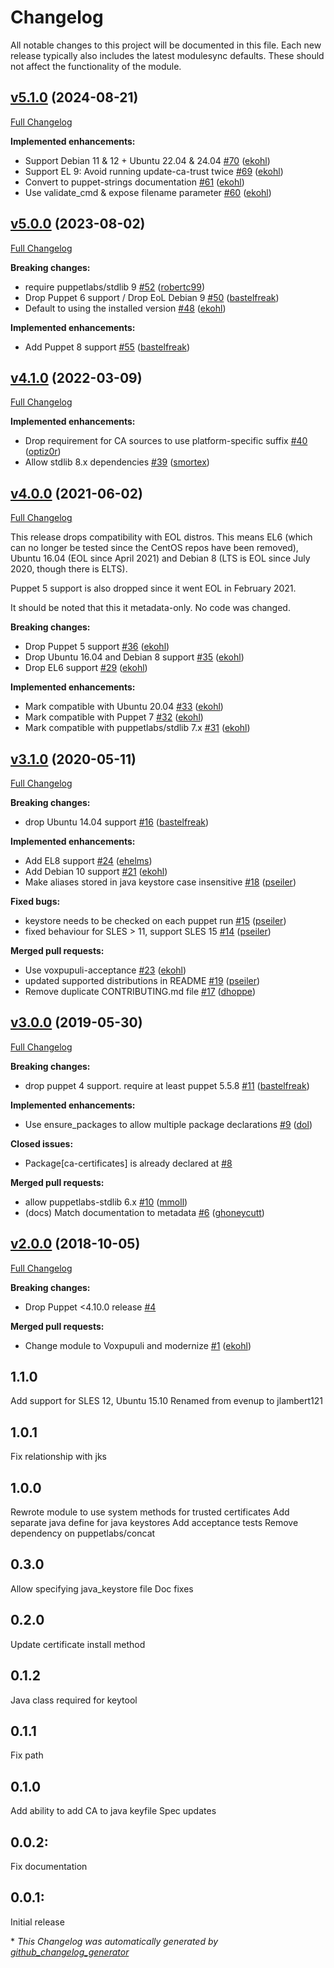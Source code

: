 # Changelog

All notable changes to this project will be documented in this file.
Each new release typically also includes the latest modulesync defaults.
These should not affect the functionality of the module.

## [v5.1.0](https://github.com/voxpupuli/puppet-trusted_ca/tree/v5.1.0) (2024-08-21)

[Full Changelog](https://github.com/voxpupuli/puppet-trusted_ca/compare/v5.0.0...v5.1.0)

**Implemented enhancements:**

- Support Debian 11 & 12 + Ubuntu 22.04 & 24.04 [\#70](https://github.com/voxpupuli/puppet-trusted_ca/pull/70) ([ekohl](https://github.com/ekohl))
- Support EL 9: Avoid running update-ca-trust twice [\#69](https://github.com/voxpupuli/puppet-trusted_ca/pull/69) ([ekohl](https://github.com/ekohl))
- Convert to puppet-strings documentation [\#61](https://github.com/voxpupuli/puppet-trusted_ca/pull/61) ([ekohl](https://github.com/ekohl))
- Use validate\_cmd & expose filename parameter [\#60](https://github.com/voxpupuli/puppet-trusted_ca/pull/60) ([ekohl](https://github.com/ekohl))

## [v5.0.0](https://github.com/voxpupuli/puppet-trusted_ca/tree/v5.0.0) (2023-08-02)

[Full Changelog](https://github.com/voxpupuli/puppet-trusted_ca/compare/v4.1.0...v5.0.0)

**Breaking changes:**

- require puppetlabs/stdlib 9 [\#52](https://github.com/voxpupuli/puppet-trusted_ca/pull/52) ([robertc99](https://github.com/robertc99))
- Drop Puppet 6 support / Drop EoL Debian 9 [\#50](https://github.com/voxpupuli/puppet-trusted_ca/pull/50) ([bastelfreak](https://github.com/bastelfreak))
- Default to using the installed version [\#48](https://github.com/voxpupuli/puppet-trusted_ca/pull/48) ([ekohl](https://github.com/ekohl))

**Implemented enhancements:**

- Add Puppet 8 support [\#55](https://github.com/voxpupuli/puppet-trusted_ca/pull/55) ([bastelfreak](https://github.com/bastelfreak))

## [v4.1.0](https://github.com/voxpupuli/puppet-trusted_ca/tree/v4.1.0) (2022-03-09)

[Full Changelog](https://github.com/voxpupuli/puppet-trusted_ca/compare/v4.0.0...v4.1.0)

**Implemented enhancements:**

- Drop requirement for CA sources to use platform-specific suffix [\#40](https://github.com/voxpupuli/puppet-trusted_ca/pull/40) ([optiz0r](https://github.com/optiz0r))
- Allow stdlib 8.x dependencies [\#39](https://github.com/voxpupuli/puppet-trusted_ca/pull/39) ([smortex](https://github.com/smortex))

## [v4.0.0](https://github.com/voxpupuli/puppet-trusted_ca/tree/v4.0.0) (2021-06-02)

[Full Changelog](https://github.com/voxpupuli/puppet-trusted_ca/compare/v3.1.0...v4.0.0)

This release drops compatibility with EOL distros. This means EL6 (which can no longer be tested since the CentOS repos have been removed), Ubuntu 16.04 (EOL since April 2021) and Debian 8 (LTS is EOL since July 2020, though there is ELTS).

Puppet 5 support is also dropped since it went EOL in February 2021.

It should be noted that this it metadata-only. No code was changed.

**Breaking changes:**

- Drop Puppet 5 support [\#36](https://github.com/voxpupuli/puppet-trusted_ca/pull/36) ([ekohl](https://github.com/ekohl))
- Drop Ubuntu 16.04 and Debian 8 support [\#35](https://github.com/voxpupuli/puppet-trusted_ca/pull/35) ([ekohl](https://github.com/ekohl))
- Drop EL6 support [\#29](https://github.com/voxpupuli/puppet-trusted_ca/pull/29) ([ekohl](https://github.com/ekohl))

**Implemented enhancements:**

- Mark compatible with Ubuntu 20.04 [\#33](https://github.com/voxpupuli/puppet-trusted_ca/pull/33) ([ekohl](https://github.com/ekohl))
- Mark compatible with Puppet 7 [\#32](https://github.com/voxpupuli/puppet-trusted_ca/pull/32) ([ekohl](https://github.com/ekohl))
- Mark compatible with puppetlabs/stdlib 7.x [\#31](https://github.com/voxpupuli/puppet-trusted_ca/pull/31) ([ekohl](https://github.com/ekohl))

## [v3.1.0](https://github.com/voxpupuli/puppet-trusted_ca/tree/v3.1.0) (2020-05-11)

[Full Changelog](https://github.com/voxpupuli/puppet-trusted_ca/compare/v3.0.0...v3.1.0)

**Breaking changes:**

- drop Ubuntu 14.04 support [\#16](https://github.com/voxpupuli/puppet-trusted_ca/pull/16) ([bastelfreak](https://github.com/bastelfreak))

**Implemented enhancements:**

- Add EL8 support [\#24](https://github.com/voxpupuli/puppet-trusted_ca/pull/24) ([ehelms](https://github.com/ehelms))
- Add Debian 10 support [\#21](https://github.com/voxpupuli/puppet-trusted_ca/pull/21) ([ekohl](https://github.com/ekohl))
- Make aliases stored in java keystore case insensitive [\#18](https://github.com/voxpupuli/puppet-trusted_ca/pull/18) ([pseiler](https://github.com/pseiler))

**Fixed bugs:**

- keystore needs to be checked on each puppet run [\#15](https://github.com/voxpupuli/puppet-trusted_ca/pull/15) ([pseiler](https://github.com/pseiler))
- fixed behaviour for SLES \> 11, support SLES 15 [\#14](https://github.com/voxpupuli/puppet-trusted_ca/pull/14) ([pseiler](https://github.com/pseiler))

**Merged pull requests:**

- Use voxpupuli-acceptance [\#23](https://github.com/voxpupuli/puppet-trusted_ca/pull/23) ([ekohl](https://github.com/ekohl))
- updated supported distributions in README [\#19](https://github.com/voxpupuli/puppet-trusted_ca/pull/19) ([pseiler](https://github.com/pseiler))
- Remove duplicate CONTRIBUTING.md file [\#17](https://github.com/voxpupuli/puppet-trusted_ca/pull/17) ([dhoppe](https://github.com/dhoppe))

## [v3.0.0](https://github.com/voxpupuli/puppet-trusted_ca/tree/v3.0.0) (2019-05-30)

[Full Changelog](https://github.com/voxpupuli/puppet-trusted_ca/compare/v2.0.0...v3.0.0)

**Breaking changes:**

- drop puppet 4 support. require at least puppet 5.5.8 [\#11](https://github.com/voxpupuli/puppet-trusted_ca/pull/11) ([bastelfreak](https://github.com/bastelfreak))

**Implemented enhancements:**

- Use ensure\_packages to allow multiple package declarations [\#9](https://github.com/voxpupuli/puppet-trusted_ca/pull/9) ([dol](https://github.com/dol))

**Closed issues:**

- Package\[ca-certificates\] is already declared at [\#8](https://github.com/voxpupuli/puppet-trusted_ca/issues/8)

**Merged pull requests:**

- allow puppetlabs-stdlib 6.x [\#10](https://github.com/voxpupuli/puppet-trusted_ca/pull/10) ([mmoll](https://github.com/mmoll))
- \(docs\) Match documentation to metadata [\#6](https://github.com/voxpupuli/puppet-trusted_ca/pull/6) ([ghoneycutt](https://github.com/ghoneycutt))

## [v2.0.0](https://github.com/voxpupuli/puppet-trusted_ca/tree/v2.0.0) (2018-10-05)

[Full Changelog](https://github.com/voxpupuli/puppet-trusted_ca/compare/1.1.0...v2.0.0)

**Breaking changes:**

- Drop Puppet \<4.10.0 release [\#4](https://github.com/voxpupuli/puppet-trusted_ca/issues/4)

**Merged pull requests:**

- Change module to Voxpupuli and modernize [\#1](https://github.com/voxpupuli/puppet-trusted_ca/pull/1) ([ekohl](https://github.com/ekohl))

## 1.1.0
  Add support for SLES 12, Ubuntu 15.10 <Sebastian Reitenbach>
  Renamed from evenup to jlambert121
## 1.0.1
  Fix relationship with jks <adamwenner>
## 1.0.0
  Rewrote module to use system methods for trusted certificates
  Add separate java define for java keystores
  Add acceptance tests
  Remove dependency on puppetlabs/concat
## 0.3.0
  Allow specifying java_keystore file
  Doc fixes
## 0.2.0
  Update certificate install method
## 0.1.2
  Java class required for keytool
## 0.1.1
  Fix path
## 0.1.0
  Add ability to add CA to java keyfile
  Spec updates
## 0.0.2:
  Fix documentation
## 0.0.1:
  Initial release


\* *This Changelog was automatically generated by [github_changelog_generator](https://github.com/github-changelog-generator/github-changelog-generator)*
